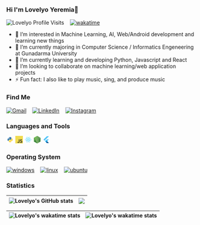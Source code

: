 ### Hi I'm Lovelyo Yeremia👋

![Lovelyo Profile Visits](https://komarev.com/ghpvc/?username=lovelyormia&color=000000&label=Profile+Visit's) &nbsp;&nbsp;  [![wakatime](https://wakatime.com/badge/user/a9d60328-874e-4664-8b60-f55e1b63defd.svg)](https://wakatime.com/@a9d60328-874e-4664-8b60-f55e1b63defd)

- 👀 I’m interested in Machine Learning, AI, Web/Android development and learning new things
- 🔭 I’m currently majoring in Computer Science / Informatics Engeneering at Gunadarma University
- 🌱 I’m currently learning and developing Python, Javascript and React
- 👯 I’m looking to collaborate on machine learning/web application projects
- ⚡ Fun fact: I also like to play music, sing, and produce music

### Find Me

[<img alt="Gmail" src="https://img.shields.io/badge/Gmail-D14836?style=for-the-badge&logo=gmail&logoColor=white" />](https://mail.google.com/mail/?view=cm&fs=1&to=mokalulovelyo@gmail.com) &nbsp;&nbsp; [<img alt="LinkedIn" src="https://img.shields.io/badge/linkedin-%230077B5.svg?style=for-the-badge&logo=linkedin&logoColor=white"/>](https://linkedin.com/in/lovelyoyrmia) &nbsp;&nbsp; [<img alt="Instagram" src="https://img.shields.io/badge/Instagram-E4405F?style=for-the-badge&logo=instagram&logoColor=white"/>](https://www.instagram.com/lovelyoyrmia)

### Languages and Tools

<code><img height="20" src="https://raw.githubusercontent.com/github/explore/80688e429a7d4ef2fca1e82350fe8e3517d3494d/topics/python/python.png"></code>
<code><img height="20" src="https://raw.githubusercontent.com/github/explore/80688e429a7d4ef2fca1e82350fe8e3517d3494d/topics/javascript/javascript.png"></code>
<code><img height="20" src="https://raw.githubusercontent.com/github/explore/80688e429a7d4ef2fca1e82350fe8e3517d3494d/topics/react/react.png"></code>
<code><img height="20" src="https://raw.githubusercontent.com/github/explore/5c058a388828bb5fde0bcafd4bc867b5bb3f26f3/topics/nodejs/nodejs.png"></code>
<code><img height="20" src="https://raw.githubusercontent.com/github/explore/80688e429a7d4ef2fca1e82350fe8e3517d3494d/topics/flutter/flutter.png"></code>

### Operating System

[<img src="https://img.shields.io/badge/Windows-0078D6?style=for-the-badge&logo=windows&logoColor=white" alt="windows" >](https://www.microsoft.com/en-id/windows)  &nbsp;&nbsp;  [<img src="https://img.shields.io/badge/Linux-FCC624?style=for-the-badge&logo=linux&logoColor=black" alt="linux">](https://www.linux.org/) &nbsp;&nbsp; [<img src="https://img.shields.io/badge/Ubuntu-E95420?style=for-the-badge&logo=ubuntu&logoColor=white" alt="ubuntu">](https://ubuntu.com/wsl) 

### Statistics

| ![Lovelyo's GitHub stats](https://github-readme-stats.vercel.app/api?username=lovelyoyrmia&show_icons=true&include_all_commits=true&theme=buefy&hide_border=true)| <a href="https://github.com/anuraghazra/github-readme-stats"><img align="center" src="https://github-readme-stats.vercel.app/api/top-langs/?username=lovelyoyrmia&layout=compact&theme=buefy&hide_border=true" /></a> |
| ------------- | ------------- |

| ![Lovelyo's wakatime stats](https://github-readme-stats.vercel.app/api/wakatime?username=lovelyoyrmia) | ![Lovelyo's wakatime stats](https://github-readme-streak-stats.herokuapp.com/?user=lovelyoyrmia) |
| ------------- | ------------- |


    
